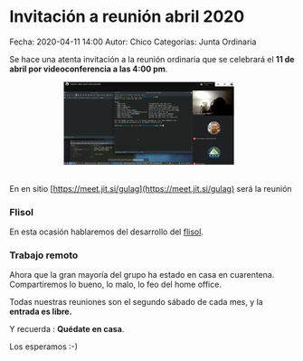 Invitación a reunión abril 2020
==================================

Fecha: 2020-04-11 14:00
Autor:  Chico
Categorías: Junta Ordinaria

Se hace una atenta invitación a la reunión ordinaria que se celebrará el __11 de abril por videoconferencia a las 4:00 pm__.

<center>
<a class="img-responsive" href="2020-04-11-invitacion-reunion-abril/chat.png"><img class="img-responsive" style="width:60%;height:auto;margin-right:12px;" src="2020-04-11-invitacion-reunion-abril/chat.png" alt="VideoConferencia abril" width="325" height="250"></a>
</center>

<!-- break -->

<br />

En en sitio [https://meet.jit.si/gulag](https://meet.jit.si/gulag) será la reunión

### Flisol

En esta ocasión hablaremos del desarrollo del [flisol](https://www.flisol.info/).

### Trabajo remoto

Ahora que la gran mayoría del grupo ha estado en casa en cuarentena. Compartiremos lo bueno, lo malo, lo feo del home office.

Todas nuestras reuniones son el segundo sábado de cada mes, y la __entrada es libre.__

Y recuerda :  __Quédate en casa__.

Los esperamos :-)
